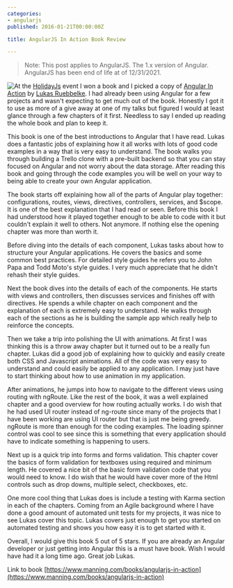 ```yaml
---
categories:
- angularjs
published: 2016-01-21T00:00:00Z

title: AngularJS In Action Book Review

---
```


> Note: This post applies to AngularJS.  The 1.x version of Angular. AngularJS has been end of life at of 12/31/2021.

<img style="float: left;" src="/images/bookreviews/angular_in_action_cover.jpg"> At the [HolidayJs](http://holidayjs.com) event I won a book and I picked a copy of [Angular In Action](https://www.manning.com/books/angularjs-in-action) by [Lukas Ruebbelke](http://onehungrymind.com/).  I had already been using Angular for a few projects and wasn't expecting to get much out of the book.  Honestly I got it to use as more of a give away at one of my talks but figured I would at least glance through a few chapters of it first.  Needless to say I ended up reading the whole book and plan to keep it.

This book is one of the best introductions to Angular that I have read.  Lukas does a fantastic jobs of explaining how it all works with lots of good code examples in a way that is very easy to understand.  The book walks you through building a Trello clone with a pre-built backend so that you can stay focused on Angular and not worry about the data storage.  After reading this book and going through the code examples you will be well on your way to being able to create your own Angular application.




The book starts off explaining how all of the parts of Angular play together: configurations, routes, views, directives, controllers, services, and $scope.  It is one of the best explanation that I had read or seen.  Before this book I had  understood how it played together enough to be able to code with it but couldn't explain it well to others.  Not anymore.  If nothing else the opening chapter was more than worth it.

Before diving into the details of each component, Lukas tasks about how to structure your Angular applications.  He covers the basics and some common best practices.  For detailed style guides he refers you to John Papa and Todd Moto's style guides.  I very much appreciate that he didn't rehash their style guides.

Next the book dives into the details of each of the components.  He starts with views and controllers, then discusses services and  finishes off with directives.  He spends a while chapter on each component and the explanation of each is extremely easy to understand.  He walks through each of the sections as he is building the sample app which really help to reinforce the concepts.

Then we take a trip into polishing the UI with animations.  At first I was thinking this is a throw away chapter but it turned out to be a really fun chapter.  Lukas did a good job of explaining how to quickly and easily create both CSS and Javascript animations.  All of the code was very easy to understand and could easily be applied to any application.  I may just have to start thinking about how to use animation in my application.

After animations, he jumps into how to navigate to the different views using routing with ngRoute.  Like the rest of the book, it was a well explained chapter and a good overview for how routing actually works.  I do wish that he had used UI router instead of ng-route since many of the projects that I have been working are using UI router but that is just me being greedy.  ngRoute is more than enough for the coding examples.  The loading spinner control was cool to see since this is something that every application should have to indicate something is happening to users.

Next up is a quick trip into forms and forms validation.  This chapter cover the basics of form validation for textboxes using required and minimum length.  He covered a nice bit of the basic form validation code that you would need to know.  I do wish that he would have cover more of the Html controls such as drop downs, multiple select, checkboxes, etc.

One more cool thing that Lukas does is include a testing with Karma section in each of the chapters.  Coming from an Agile background where I have done a good amount of automated unit tests for my projects, it was nice to see Lukas cover this topic.  Lukas covers just enough to get you started on automated testing and shows you how easy it is to get started with it.

Overall, I would give this book 5 out of 5 stars.  If you are already an Angular developer or just getting into Angular this is a must have book.  Wish I would have had it a long time ago.  Great job Lukas.

Link to book [https://www.manning.com/books/angularjs-in-action](https://www.manning.com/books/angularjs-in-action)
